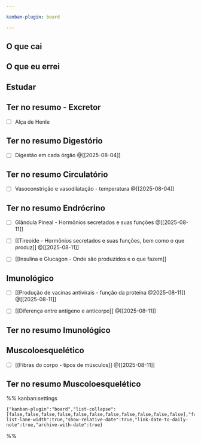```yaml
---

kanban-plugin: board

---
```


## O que cai



## O que eu errei



## Estudar



## Ter no resumo - Excretor

- [ ] Alça de Henle


## Ter no resumo Digestório

- [ ] Digestão em cada órgão @[[2025-08-04]]


## Ter no resumo Circulatório

- [ ] Vasoconstrição e vasodilatação - temperatura @[[2025-08-04]]


## Ter no resumo Endrócrino

- [ ] Glândula Pineal - Hormônios secretados e suas funções @[[2025-08-11]]
- [ ] [[Tireoide - Hormônios secretados e suas funções, bem como o que produz]] @[[2025-08-11]]
- [ ] [[Insulina e Glucagon - Onde são produzidos e o que fazem]]


## Imunológico

- [ ] [[Produção de vacinas antivirais - função da proteína @2025-08-11]] @[[2025-08-11]]
- [ ] [[Diferença entre antígeno e anticorpo]] @[[2025-08-11]]


## Ter no resumo  Imunológico



## Muscoloesquelético

- [ ] [[Fibras do corpo - tipos de músculos]] @[[2025-08-11]]


## Ter no resumo  Muscoloesquelético





%% kanban:settings
```
{"kanban-plugin":"board","list-collapse":[false,false,false,false,false,false,false,false,false,false,false],"full-list-lane-width":true,"show-relative-date":true,"link-date-to-daily-note":true,"archive-with-date":true}
```
%%